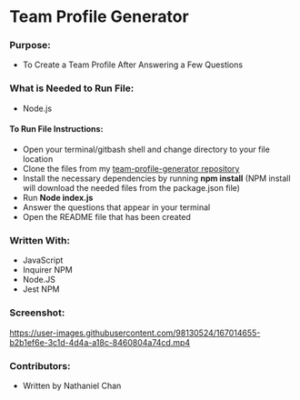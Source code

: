 # Team Profile Generator

### Purpose:
* To Create a Team Profile After Answering a Few Questions



### What is Needed to Run File:
* Node.js

#### To Run File Instructions:
* Open your terminal/gitbash shell and change directory to your file location
* Clone the files from my [team-profile-generator repository](https://github.com/nchan22/team-profile-generator)
* Install the necessary dependencies by running  **npm install**  (NPM install will download the needed files from the package.json file)
* Run    **Node index.js**
* Answer the questions that appear in your terminal
* Open the README file that has been created


### Written With: 
* JavaScript
* Inquirer NPM
* Node.JS
* Jest NPM


### Screenshot: 



https://user-images.githubusercontent.com/98130524/167014655-b2b1ef6e-3c1d-4d4a-a18c-8460804a74cd.mp4







### Contributors:
* Written by Nathaniel Chan

